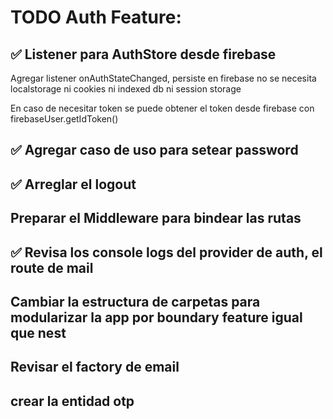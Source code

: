 # TODO Auth Feature:

## ✅ Listener para AuthStore desde firebase

Agregar listener onAuthStateChanged, persiste en firebase no se necesita
localstorage ni cookies ni indexed db ni session storage

En caso de necesitar token se puede obtener el token desde firebase con
firebaseUser.getIdToken()

## ✅ Agregar caso de uso para setear password

## ✅ Arreglar el logout

## Preparar el Middleware para bindear las rutas

## ✅ Revisa los console logs del provider de auth, el route de mail

## Cambiar la estructura de carpetas para modularizar la app por boundary feature igual que nest

## Revisar el factory de email

## crear la entidad otp
